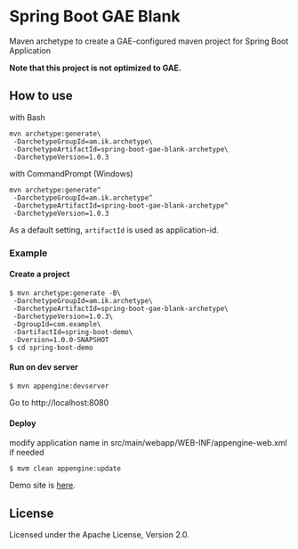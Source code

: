 # Spring Boot GAE Blank

Maven archetype to create a GAE-configured maven project for Spring Boot Application

**Note that this project is not optimized to GAE.**

## How to use

with Bash

    mvn archetype:generate\
     -DarchetypeGroupId=am.ik.archetype\
     -DarchetypeArtifactId=spring-boot-gae-blank-archetype\
     -DarchetypeVersion=1.0.3

with CommandPrompt (Windows)

    mvn archetype:generate^
     -DarchetypeGroupId=am.ik.archetype^
     -DarchetypeArtifactId=spring-boot-gae-blank-archetype^
     -DarchetypeVersion=1.0.3

As a default setting, `artifactId` is used as application-id.

### Example

#### Create a project

```
$ mvn archetype:generate -B\
 -DarchetypeGroupId=am.ik.archetype\
 -DarchetypeArtifactId=spring-boot-gae-blank-archetype\
 -DarchetypeVersion=1.0.3\
 -DgroupId=com.example\
 -DartifactId=spring-boot-demo\
 -Dversion=1.0.0-SNAPSHOT
$ cd spring-boot-demo
```

#### Run on dev server

    $ mvn appengine:devserver

Go to http://localhost:8080

#### Deploy

modify application name in src/main/webapp/WEB-INF/appengine-web.xml if needed

    $ mvm clean appengine:update

Demo site is [here](http://spring-boot-demo.appspot.com/).

## License

Licensed under the Apache License, Version 2.0.
